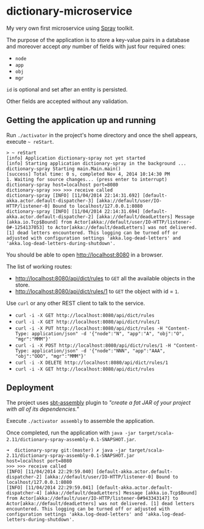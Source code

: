 dictionary-microservice
=======================

My very own first microservice using [Spray](http://spray.io/) toolkit.

The purpose of the application is to store a key-value pairs in a database and moreover accept *any* number of fields with just four required ones:

* `node`
* `app`
* `obj`
* `mgr`

`id` is optional and set after an entity is persisted.

Other fields are accepted without any validation.

## Getting the application up and running

Run `./activator` in the project's home directory and once the shell appears, execute `~ reStart`.

    > ~ reStart
    [info] Application dictionary-spray not yet started
    [info] Starting application dictionary-spray in the background ...
    dictionary-spray Starting main.Main.main()
    [success] Total time: 0 s, completed Nov 4, 2014 10:14:30 PM
    1. Waiting for source changes... (press enter to interrupt)
    dictionary-spray host=localhost port=8080
    dictionary-spray >>> >>> receive called
    dictionary-spray [INFO] [11/04/2014 22:14:31.692] [default-akka.actor.default-dispatcher-3] [akka://default/user/IO-HTTP/listener-0] Bound to localhost/127.0.0.1:8080
    dictionary-spray [INFO] [11/04/2014 22:14:31.694] [default-akka.actor.default-dispatcher-2] [akka://default/deadLetters] Message [akka.io.Tcp$Bound] from Actor[akka://default/user/IO-HTTP/listener-0#-1254137053] to Actor[akka://default/deadLetters] was not delivered. [1] dead letters encountered. This logging can be turned off or adjusted with configuration settings 'akka.log-dead-letters' and 'akka.log-dead-letters-during-shutdown'.

You should be able to open [http://localhost:8080](http://localhost:8080) in a browser.

The list of working routes:

* [http://localhost:8080/api/dict/rules](http://localhost:8080/api/dict/rules) to `GET` all the available objects in the store.
* [http://localhost:8080/api/dict/rules/1](http://127.0.0.1:8080/api/dict/rules/1) to `GET` the object with id = `1`.

Use `curl` or any other REST client to talk to the service.

* `curl -i -X GET http://localhost:8080/api/dict/rules`
* `curl -i -X GET http://localhost:8080/api/dict/rules/1`
* `curl -i -X PUT http://localhost:8080/api/dict/rules -H "Content-Type: application/json" -d '{"node":"N", "app":"A", "obj":"O", "mgr":"MMM"}'`
* `curl -i -X POST http://localhost:8080/api/dict/rules/1 -H "Content-Type: application/json" -d '{"node":"NNN", "app":"AAA", "obj":"OOO", "mgr":"MMM"}'`
* `curl -i -X DELETE http://localhost:8080/api/dict/rules/1`
* `curl -i -X GET http://localhost:8080/api/dict/rules`

## Deployment

The project uses [sbt-assembly](https://github.com/sbt/sbt-assembly) plugin to *"create a fat JAR of your project with all of its dependencies."*

Execute `./activator assembly` to assemble the application.

Once completed, run the application with `java -jar target/scala-2.11/dictionary-spray-assembly-0.1-SNAPSHOT.jar`.

    ➜  dictionary-spray git:(master) ✗ java -jar target/scala-2.11/dictionary-spray-assembly-0.1-SNAPSHOT.jar
    host=localhost port=8080
    >>> >>> receive called
    [INFO] [11/04/2014 22:29:59.040] [default-akka.actor.default-dispatcher-2] [akka://default/user/IO-HTTP/listener-0] Bound to localhost/127.0.0.1:8080
    [INFO] [11/04/2014 22:29:59.041] [default-akka.actor.default-dispatcher-4] [akka://default/deadLetters] Message [akka.io.Tcp$Bound] from Actor[akka://default/user/IO-HTTP/listener-0#943343147] to Actor[akka://default/deadLetters] was not delivered. [1] dead letters encountered. This logging can be turned off or adjusted with configuration settings 'akka.log-dead-letters' and 'akka.log-dead-letters-during-shutdown'.

